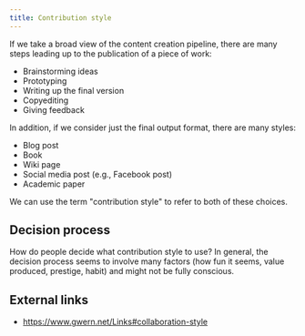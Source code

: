 ```yaml
---
title: Contribution style
---
```


If we take a broad view of the content creation pipeline, there are
many steps leading up to the publication of a piece of work:

- Brainstorming ideas
- Prototyping
- Writing up the final version
- Copyediting
- Giving feedback

In addition, if we consider just the final output format, there are
many styles:

- Blog post
- Book
- Wiki page
- Social media post (e.g., Facebook post)
- Academic paper

We can use the term "contribution style" to refer to both of these
choices.

## Decision process

How do people decide what contribution style to use? In general, the
decision process seems to involve many factors (how fun it seems,
value produced, prestige, habit) and might not be fully conscious.

## External links

- <https://www.gwern.net/Links#collaboration-style>
